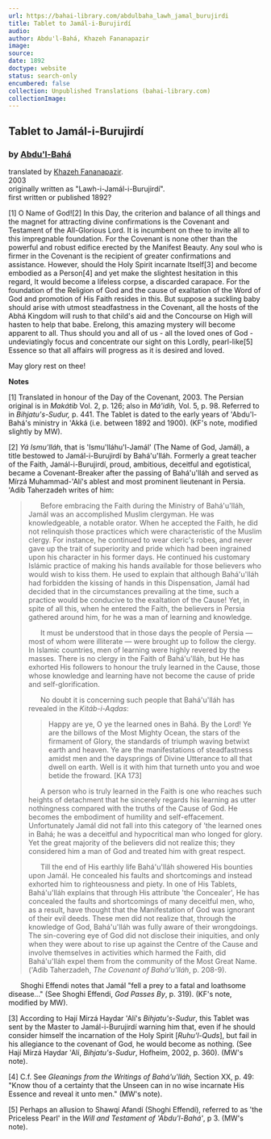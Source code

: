```yaml
---
url: https://bahai-library.com/abdulbaha_lawh_jamal_burujirdi
title: Tablet to Jamál-i-Burujirdí
audio: 
author: Abdu'l-Bahá, Khazeh Fananapazir
image: 
source: 
date: 1892
doctype: website
status: search-only
encumbered: false
collection: Unpublished Translations (bahai-library.com)
collectionImage: 
---
```



## Tablet to Jamál-i-Burujirdí

### by [Abdu'l-Bahá](https://bahai-library.com/author/Abdu'l-Bahá)

translated by [Khazeh Fananapazir](https://bahai-library.com/author/Khazeh%20Fananapazir).  
2003  
originally written as "Lawh-i-Jamál-i-Burujirdí".  
first written or published 1892?


\[1\] O Name of God!\[2\] In this Day, the criterion and balance of all things and the magnet for attracting divine confirmations is the Covenant and Testament of the All-Glorious Lord. It is incumbent on thee to invite all to this impregnable foundation. For the Covenant is none other than the powerful and robust edifice erected by the Manifest Beauty. Any soul who is firmer in the Covenant is the recipient of greater confirmations and assistance. However, should the Holy Spirit incarnate Itself\[3\] and become embodied as a Person\[4\] and yet make the slightest hesitation in this regard, It would become a lifeless corpse, a discarded carapace. For the foundation of the Religion of God and the cause of exaltation of the Word of God and promotion of His Faith resides in this. But suppose a suckling baby should arise with utmost steadfastness in the Covenant, all the hosts of the Abhá Kingdom will rush to that child's aid and the Concourse on High will hasten to help that babe. Erelong, this amazing mystery will become apparent to all. Thus should you and all of us - all the loved ones of God - undeviatingly focus and concentrate our sight on this Lordly, pearl-like\[5\] Essence so that all affairs will progress as it is desired and loved.  
  
May glory rest on thee!

**Notes**

\[1\] Translated in honour of the Day of the Covenant, 2003. The Persian original is in _Makátib_ Vol. 2, p. 126; also in _Má'idih,_ Vol. 5, p. 98. Referred to in _Bihjatu's-Sudur,_ p. 441. The Tablet is dated to the early years of 'Abdu'l-Bahá's ministry in 'Akká (i.e. between 1892 and 1900). (KF's note, modified slightly by MW).  
  
\[2\] _Yá Ismu'lláh_, that is 'Ismu'lláhu'l-Jamál' (The Name of God, Jamál), a title bestowed to Jamál-i-Burujirdí by Bahá'u'lláh. Formerly a great teacher of the Faith, Jamál-i-Burujirdí, proud, ambitious, deceitful and egotistical, became a Covenant-Breaker after the passing of Bahá'u'lláh and served as Mírzá Muhammad-'Alí's ablest and most prominent lieutenant in Persia. 'Adib Taherzadeh writes of him:  
  

>       Before embracing the Faith during the Ministry of Bahá'u'lláh, Jamál was an accomplished Muslim clergyman. He was knowledgeable, a notable orator. When he accepted the Faith, he did not relinquish those practices which were characteristic of the Muslim clergy. For instance, he continued to wear cleric's robes, and never gave up the trait of superiority and pride which had been ingrained upon his character in his former days. He continued his customary Islámic practice of making his hands available for those believers who would wish to kiss them. He used to explain that although Bahá'u'lláh had forbidden the kissing of hands in this Dispensation, Jamál had decided that in the circumstances prevailing at the time, such a practice would be conducive to the exaltation of the Cause! Yet, in spite of all this, when he entered the Faith, the believers in Persia gathered around him, for he was a man of learning and knowledge.  
>   
>       It must be understood that in those days the people of Persia — most of whom were illiterate — were brought up to follow the clergy. In Islamic countries, men of learning were highly revered by the masses. There is no clergy in the Faith of Bahá'u'lláh, but He has exhorted His followers to honour the truly learned in the Cause, those whose knowledge and learning have not become the cause of pride and self-glorification.  
>   
>       No doubt it is concerning such people that Bahá'u'lláh has revealed in the _Kitáb-i-Aqdas_:  
>   
> 
> > Happy are ye, O ye the learned ones in Bahá. By the Lord! Ye are the billows of the Most Mighty Ocean, the stars of the firmament of Glory, the standards of triumph waving betwixt earth and heaven. Ye are the manifestations of steadfastness amidst men and the daysprings of Divine Utterance to all that dwell on earth. Well is it with him that turneth unto you and woe betide the froward. \[KA 173\]
> 
>   
>       A person who is truly learned in the Faith is one who reaches such heights of detachment that he sincerely regards his learning as utter nothingness compared with the truths of the Cause of God. He becomes the embodiment of humility and self-effacement. Unfortunately Jamál did not fall into this category of 'the learned ones in Bahá; he was a deceitful and hypocritical man who longed for glory. Yet the great majority of the believers did not realize this; they considered him a man of God and treated him with great respect.  
>   
>       Till the end of His earthly life Bahá'u'lláh showered His bounties upon Jamál. He concealed his faults and shortcomings and instead exhorted him to righteousness and piety. In one of His Tablets, Bahá'u'lláh explains that through His attribute 'the Concealer', He has concealed the faults and shortcomings of many deceitful men, who, as a result, have thought that the Manifestation of God was ignorant of their evil deeds. These men did not realize that, through the knowledge of God, Bahá'u'lláh was fully aware of their wrongdoings. The sin-covering eye of God did not disclose their iniquities, and only when they were about to rise up against the Centre of the Cause and involve themselves in activities which harmed the Faith, did Bahá'u'lláh expel them from the community of the Most Great Name. ('Adib Taherzadeh, _The Covenant of Bahá'u'lláh_, p. 208-9).

  
      Shoghi Effendi notes that Jamál "fell a prey to a fatal and loathsome disease..." (See Shoghi Effendi, _God Passes By_, p. 319). (KF's note, modified by MW).  
  
\[3\] According to Hají Mírzá Haydar 'Alí's _Bihjatu's-Sudur_, this Tablet was sent by the Master to Jamál-i-Burujirdí warning him that, even if he should consider himself the incarnation of the Holy Spirit \[_Ruhu'l-Quds_\], but fail in his allegiance to the covenant of God, he would become as nothing. (See Hají Mírzá Haydar 'Alí, _Bihjatu's-Sudur_, Hofheim, 2002, p. 360). (MW's note).  
  
\[4\] C.f. See _Gleanings from the Writings of Bahá'u'lláh,_ Section XX, p. 49: "Know thou of a certainty that the Unseen can in no wise incarnate His Essence and reveal it unto men." (MW's note).  
  
\[5\] Perhaps an allusion to Shawqí Afandí (Shoghi Effendí), referred to as 'the Priceless Pearl' in the _Will and Testament of 'Abdu'l-Bahá'_, p 3. (MW's note).